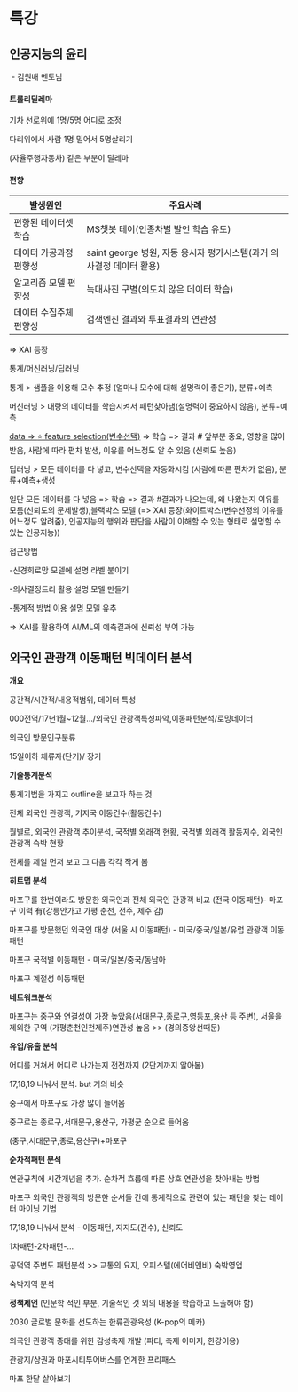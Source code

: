 # 특강

## 인공지능의 윤리

​															- 김원배 멘토님

#### 트롤리딜레마

기차 선로위에 1명/5명 어디로 조정

다리위에서 사람 1명 밀어서 5명살리기

(자율주행자동차) 같은 부분이 딜레마



#### 편향

| 발생원인               | 주요사례                                                     |
| ---------------------- | ------------------------------------------------------------ |
| 편향된 데이터셋 학습   | MS챗봇 테이(인종차별 발언 학습 유도)                         |
| 데이터 가공과정 편향성 | saint george 병원, 자동 응시자 평가시스템(과거 의사결정 데이터 활용) |
| 알고리즘 모델 편향성   | 늑대사진 구별(의도치 않은 데이터 학습)                       |
| 데이터 수집주체 편향성 | 검색엔진 결과와 투표결과의 연관성                            |

=> XAI 등장 



통계/머신러닝/딥러닝

통계 > 샘플을 이용해 모수 추정 (얼마나 모수에 대해 설명력이 좋은가), 분류+예측

머신러닝 > 대량의 데이터를 학습시켜서 패턴찾아냄(설명력이 중요하지 않음), 분류+예측

<u>data => :star: feature selection(변수선택)</u> => 학습 => 결과			# 앞부분 중요, 영향을 많이 받음, 사람에 따라 편차 발생, 이유를 어느정도 알 수 있음 (신뢰도 높음)

딥러닝 > 모든 데이터를 다 넣고, 변수선택을 자동화시킴 (사람에 따른 편차가 없음), 분류+예측+생성

일단 모든 데이터를 다 넣음 => 학습 => 결과			#결과가 나오는데, 왜 나왔는지 이유를 모름(신뢰도의 문제발생),블랙박스 모델 (=> XAI 등장(화이트박스(변수선정의 이유를 어느정도 알려줌), 인공지능의 행위와 판단을 사람이 이해할 수 있는 형태로 설명할 수 있는 인공지능))

접근방법

-신경회로망 모델에 설명 라벨 붙이기

-의사결정트리 활용 설명 모델 만들기

-통계적 방법 이용 설명 모델 유추

=> XAI를 활용하여 AI/ML의 예측결과에 신뢰성 부여 가능



## 외국인 관광객 이동패턴 빅데이터 분석

**개요**

공간적/시간적/내용적범위, 데이터 특성

000전역/17년1월~12월.../외국인 관광객특성파악,이동패턴분석/로밍데이터



외국인 방문인구분류

15일이하 체류자(단기)/ 장기

**기술통계분석**

통계기법을 가지고 outline을 보고자 하는 것

전체 외국인 관광객, 기지국 이동건수(활동건수)

월별로, 외국인 관광객 추이분석, 국적별 외래객 현황, 국적별 외래객 활동지수, 외국인 관광객 숙박 현황

전체를 제일 먼저 보고 그 다음 각각 작게 봄

**히트맵 분석**

마포구를 한번이라도 방문한 외국인과 전체 외국인 관광객 비교 (전국 이동패턴)- 마포구 이력 有(강릉안가고 가평 춘천, 전주, 제주 감)

마포구를 방문했던 외국인 대상 (서울 시 이동패턴) - 미국/중국/일본/유럽 관광객 이동패턴

마포구 국적별 이동패턴 - 미국/일본/중국/동남아

마포구 계절성 이동패턴

**네트워크분석**

마포구는 중구와 연결성이 가장 높았음(서대문구,종로구,영등포,용산 등 주변), 서울을 제외한 구역 (가평춘천인천제주)연관성 높음 >> (경의중앙선때문)

**유입/유출 분석**

어디를 거쳐서 어디로 나가는지 전전까지 (2단계까지 알아봄)

17,18,19 나눠서 분석. but 거의 비슷

중구에서 마포구로 가장 많이 들어옴

중구로는 종로구,서대문구,용산구, 가평군 순으로 들어옴

(중구,서대문구,종로,용산구)+마포구

**순차적패턴 분석**

연관규칙에 시간개념을 추가. 순차적 흐름에 따른 상호 연관성을 찾아내는 방법

마포구 외국인 관광객의 방문한 순서들 간에 통계적으로 관련이 있는 패턴을 찾는 데이터 마이닝 기법

17,18,19 나눠서 분석 - 이동패턴, 지지도(건수), 신뢰도

1차패턴-2차패턴-...

공덕역 주변도 패턴분석 >> 교통의 요지, 오피스텔(에어비앤비) 숙박영업

숙박지역 분석

**정책제언** (인문학 적인 부분, 기술적인 것 외의 내용을 학습하고 도출해야 함)

2030 글로벌 문화를 선도하는 한류관광육성 (K-pop의 메카)

외국인 관광객 증대를 위한 감성축제 개발 (파티, 축제 이미지, 한강이용)

관광지/상권과 마포시티투어버스를 연계한 프리패스

마포 한달 살아보기



